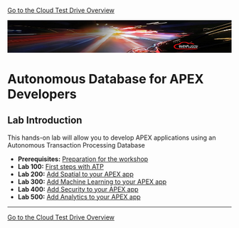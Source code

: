 [Go to the Cloud Test Drive Overview](../../readme.md)

![](../../common/images/customer.logo2.png)

# Autonomous Database for APEX Developers #

## Lab Introduction

This hands-on lab will allow you to develop APEX applications using an Autonomous Transaction Processing Database

- **Prerequisites:** [Preparation for the workshop](prereq.md)
- **Lab 100:** [First steps with ATP](L100.md)
- **Lab 200:** [Add Spatial to your APEX app](L200.md)
- **Lab 300:** [Add Machine Learning to your APEX app](L300.md)
- **Lab 400:** [Add Security to your APEX app](L400.md)
- **Lab 500:** [Add Analytics to your APEX app](L500.md)





---

[Go to the Cloud Test Drive Overview](../../readme.md)